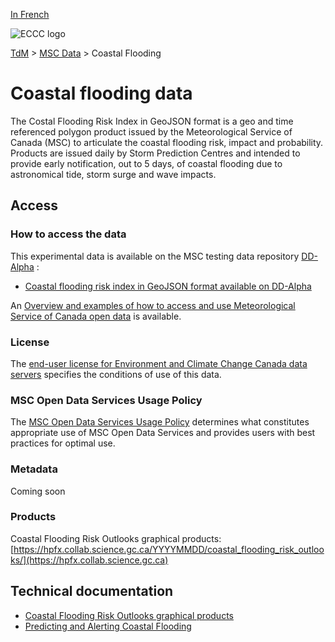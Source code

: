 [In French](readme_coastal-flooding_fr.md)

![ECCC logo](../../img_eccc-logo.png)

[TdM](../../readme_en.md) > [MSC Data](../readme_en.md) > Coastal Flooding

# Coastal flooding data

The Costal Flooding Risk Index in GeoJSON format is a geo and time referenced polygon product issued by the Meteorological Service of Canada (MSC) to articulate the coastal flooding risk, impact and probability. Products are issued daily by Storm Prediction Centres and intended to provide early notification, out to 5 days, of coastal flooding due to astronomical tide, storm surge and wave impacts.

## Access

### How to access the data

This experimental data is available on the MSC testing data repository [DD-Alpha](../../msc-datamart/readme_en.md) :

* [Coastal flooding risk index in GeoJSON format available on DD-Alpha](readme_coastal-flooding-risk-index-datamart_en.md) 

An [Overview and examples of how to access and use Meteorological Service of Canada open data](../../usage/readme_en.md) is available. 

### License

The [end-user license for Environment and Climate Change Canada data servers](.../.../license/readme_en.md) specifies the conditions of use of this data.

### MSC Open Data Services Usage Policy

The [MSC Open Data Services Usage Policy](../.../usage-policy/readme_en.md) determines what constitutes appropriate use of MSC Open Data Services and provides users with best practices for optimal use.

### Metadata

Coming soon

### Products

Coastal Flooding Risk Outlooks graphical products: [https://hpfx.collab.science.gc.ca/YYYYMMDD/coastal_flooding_risk_outlooks/](https://hpfx.collab.science.gc.ca)

## Technical documentation

* [Coastal Flooding Risk Outlooks graphical products](https://hpfx.collab.science.gc.ca/docs/coastal_flooding_risk_outlooks/CoastalFloodingRiskOutlook_Specs_Graphical_1A_EN.pdf) 
* [Predicting and Alerting Coastal Flooding](https://www.canada.ca/en/services/environment/weather/other-services/coastal-flooding-prediction-alert.html)
